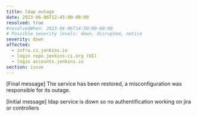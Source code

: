 ```yaml
---
title: ldap outage
date: 2023-06-06T12:45:00-00:00
resolved: true
#resolvedWhen: 2023-06-06T14:50:00-00:00
# Possible severity levels: down, disrupted, notice
severity: down
affected:
  - infra.ci.jenkins.io
  - login repo.jenkins-ci.org (UI)
  - login accounts.jenkins.io
section: issue
---
```


[Final message]
The service has been restored, a misconfiguration was responsible for its outage.

[Initial message]
ldap service is down so no authentification working on jira or controllers
